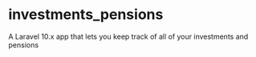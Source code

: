 # investments_pensions
A Laravel 10.x app that lets you keep track of all of your investments and pensions

